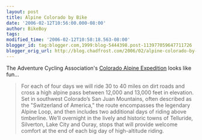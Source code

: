 ```yaml
---
layout: post
title: Alpine Colorado by Bike
date: '2006-02-12T10:56:00.000-08:00'
author: BikeBoy
tags: 
modified_time: '2006-02-12T10:58:18.563-08:00'
blogger_id: tag:blogger.com,1999:blog-5444398.post-113977059647711726
blogger_orig_url: http://blog.chadfrost.com/2006/02/alpine-colorado-by-bike.shtml
---
```


The Adventure Cycling Association's [Colorado Alpine 
Expedition](http://www.adv-cycling.org/tours/2006coloradoalpine.cfm) looks 
like fun... 
<blockquote>For each of four days we will ride 30 to 40 miles on dirt roads 
and cross a high alpine pass between 12,000 and 13,000 feet in elevation. Set 
in southwest Colorado’s San Juan Mountains, often described as the 
"Switzerland of America," the route encompasses the legendary Alpine Loop, and 
then includes two additional days of riding above timberline. We’ll overnight 
in the lively and historic towns of Telluride, Silverton, Lake City and Ouray, 
stops that will provide welcome comfort at the end of each big day of 
high-altitude riding.</blockquote> 